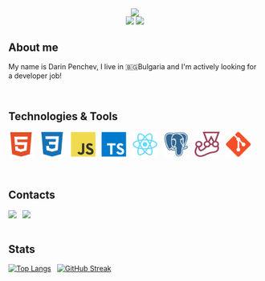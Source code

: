 <div align="center"> 
<img src="https://media.giphy.com/media/cIn5fTcjnKhStIeAef/giphy.gif" width="100" align="center"/>  

  <div class="badges">
<!--   <a href="#"><img src="https://www.edigitalagency.com.au/wp-content/uploads/new-linkedin-logo-white-black-png.png" width="30"/></a> -->
  <a href="#"><img src="https://cdn.iconscout.com/icon/premium/png-256-thumb/cv-294-1108422.png" width="45"></a>
  <a href="#"><img src="https://cdn.icon-icons.com/icons2/488/PNG/512/portfolio_47696.png" width="48"></a>
  </div>
 </div>
  
##   About me
  My name is Darin Penchev, I live in 🇧🇬Bulgaria and I'm actively looking for a developer job!  
  
<br />
   
## Technologies & Tools
<img src="https://github.com/devicons/devicon/blob/master/icons/html5/html5-plain.svg" width="50"/> &nbsp;
<img src="https://github.com/devicons/devicon/blob/master/icons/css3/css3-plain.svg" width="50" /> &nbsp;
<img src="https://github.com/devicons/devicon/blob/master/icons/javascript/javascript-original.svg" width="50"/> &nbsp;
<img src="https://github.com/devicons/devicon/blob/master/icons/typescript/typescript-original.svg" width="50" /> &nbsp;
<img src="https://github.com/devicons/devicon/blob/master/icons/react/react-original.svg" width="50" /> &nbsp;
<img src="https://github.com/devicons/devicon/blob/master/icons/postgresql/postgresql-plain.svg" width="50"/> &nbsp;
<img src="https://github.com/devicons/devicon/blob/master/icons/jest/jest-plain.svg" width="50" /> &nbsp;
<img src="https://github.com/devicons/devicon/blob/master/icons/git/git-original.svg" width="50" /> &nbsp;

<br />

## Contacts
<div>
<img src="https://upload.wikimedia.org/wikipedia/commons/thumb/8/81/LinkedIn_icon.svg/2048px-LinkedIn_icon.svg.png" width="50" /> &nbsp;
<img src="https://cdn-icons-png.flaticon.com/512/281/281769.png" width="50" />
</div>

<br />

## Stats

[![Top Langs](https://github-readme-stats.vercel.app/api/top-langs/?username=anuraghazra&layout=donut)](https://github.com/anuraghazra/github-readme-stats) &nbsp;
[![GitHub Streak](http://github-readme-streak-stats.herokuapp.com?user=dante2302&border_radius=5&card_width=430)](https://git.io/streak-stats)




